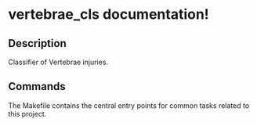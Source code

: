 # vertebrae_cls documentation!

## Description

Classifier of Vertebrae injuries.

## Commands

The Makefile contains the central entry points for common tasks related to this project.

